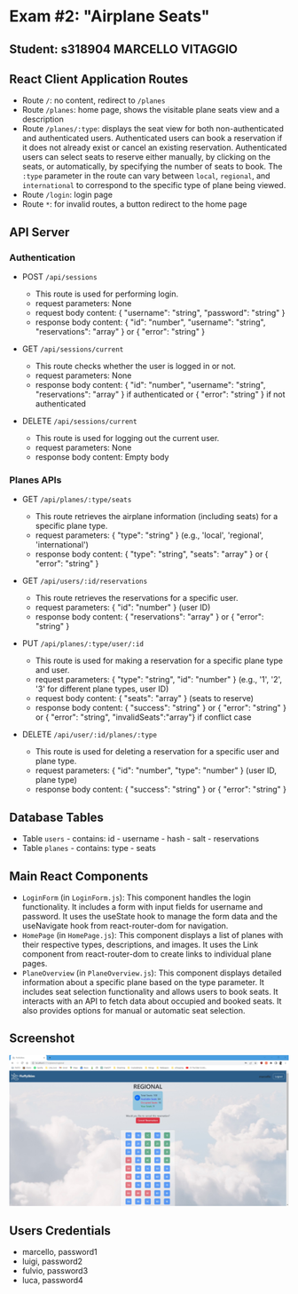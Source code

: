 # Exam #2: "Airplane Seats"
## Student: s318904 MARCELLO VITAGGIO 

## React Client Application Routes

- Route `/`: no content, redirect to `/planes`
- Route `/planes`: home page, shows the visitable plane seats view and a description   
- Route `/planes/:type`: displays the seat view for both non-authenticated and authenticated users. Authenticated users can book a reservation if it does not already exist or cancel an existing reservation. Authenticated users can select seats to reserve either manually, by clicking on the seats, or automatically, by specifying the number of seats to book. The `:type` parameter in the route can vary between `local`, `regional`, and `international` to correspond to the specific type of plane being viewed.
- Route `/login`: login page
- Route `*`: for invalid routes, a button redirect to the home page

## API Server

### Authentication

- POST `/api/sessions`
  - This route is used for performing login.
  - request parameters: None
  - request body content: { "username": "string", "password": "string" }
  - response body content: { "id": "number", "username": "string", "reservations": "array" } or { "error": "string" }

- GET `/api/sessions/current`
  - This route checks whether the user is logged in or not.
  - request parameters: None
  - response body content: { "id": "number", "username": "string", "reservations": "array" } if authenticated or { "error": "string" } if not authenticated

- DELETE `/api/sessions/current`
  - This route is used for logging out the current user.
  - request parameters: None
  - response body content: Empty body

### Planes APIs

- GET `/api/planes/:type/seats`
  - This route retrieves the airplane information (including seats) for a specific plane type.
  - request parameters: { "type": "string" } (e.g., 'local', 'regional', 'international')
  - response body content: { "type": "string", "seats": "array" } or { "error": "string" }

- GET `/api/users/:id/reservations`
  - This route retrieves the reservations for a specific user.
  - request parameters: { "id": "number" } (user ID)
  - response body content: { "reservations": "array" } or { "error": "string" }

- PUT `/api/planes/:type/user/:id`
  - This route is used for making a reservation for a specific plane type and user.
  - request parameters: { "type": "string", "id": "number" } (e.g., '1', '2', '3' for different plane types, user ID)
  - request body content: { "seats": "array" } (seats to reserve)
  - response body content: { "success": "string" } or { "error": "string" } or { "error": "string", "invalidSeats":"array"} if conflict case
  
- DELETE `/api/user/:id/planes/:type`
  - This route is used for deleting a reservation for a specific user and plane type.
  - request parameters: { "id": "number", "type": "number" } (user ID, plane type)
  - response body content: { "success": "string" } or { "error": "string" }




## Database Tables

- Table `users` - contains: id - username - hash - salt - reservations
- Table `planes` - contains: type - seats

## Main React Components


- `LoginForm` (in `LoginForm.js`): This component handles the login functionality. It includes a form with input fields for username and password. It uses the useState hook to manage the form data and the useNavigate hook from react-router-dom for navigation.
- `HomePage` (in `HomePage.js`): This component displays a list of planes with their respective types, descriptions, and images. It uses the Link component from react-router-dom to create links to individual plane pages.
- `PlaneOverview` (in `PlaneOverview.js`): This component displays detailed information about a specific plane based on the type parameter. It includes seat selection functionality and allows users to book seats. It interacts with an API to fetch data about occupied and booked seats. It also provides options for manual or automatic seat selection.

## Screenshot

![Screenshot](./screenshot.jpg)

## Users Credentials

- marcello, password1 
- luigi, password2 
- fulvio, password3 
- luca, password4
